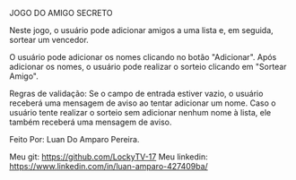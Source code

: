 JOGO DO AMIGO SECRETO

Neste jogo, o usuário pode adicionar amigos a uma lista e, em seguida, sortear um vencedor.

O usuário pode adicionar os nomes clicando no botão "Adicionar".
Após adicionar os nomes, o usuário pode realizar o sorteio clicando em "Sortear Amigo".

Regras de validação:
Se o campo de entrada estiver vazio, o usuário receberá uma mensagem de aviso ao tentar adicionar um nome.
Caso o usuário tente realizar o sorteio sem adicionar nenhum nome à lista, ele também receberá uma mensagem de aviso.


Feito Por: Luan Do Amparo Pereira.


Meu git: https://github.com/LockyTV-17
Meu linkedin: https://www.linkedin.com/in/luan-amparo-427409ba/